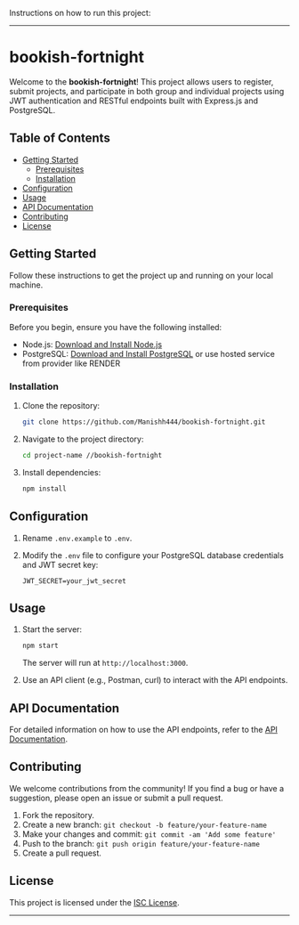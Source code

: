 Instructions on how to run this project:

---

# bookish-fortnight

Welcome to the **bookish-fortnight**! This project allows users to register, submit projects, and participate in both group and individual projects using JWT authentication and RESTful endpoints built with Express.js and PostgreSQL.

## Table of Contents

- [Getting Started](#getting-started)
  - [Prerequisites](#prerequisites)
  - [Installation](#installation)
- [Configuration](#configuration)
- [Usage](#usage)
- [API Documentation](#api-documentation)
- [Contributing](#contributing)
- [License](#license)

## Getting Started

Follow these instructions to get the project up and running on your local machine.

### Prerequisites

Before you begin, ensure you have the following installed:

- Node.js: [Download and Install Node.js](https://nodejs.org/)
- PostgreSQL: [Download and Install PostgreSQL](https://www.postgresql.org/) or use  hosted service from provider like RENDER

### Installation

1. Clone the repository:

   ```bash
   git clone https://github.com/Manishh444/bookish-fortnight.git
   ```

2. Navigate to the project directory:

   ```bash
   cd project-name //bookish-fortnight
   ```

3. Install dependencies:

   ```bash
   npm install
   ```

## Configuration

1. Rename `.env.example` to `.env`.

2. Modify the `.env` file to configure your PostgreSQL database credentials and JWT secret key:

   ```
   JWT_SECRET=your_jwt_secret
   ```

## Usage

1. Start the server:

   ```bash
   npm start
   ```

   The server will run at `http://localhost:3000`.

2. Use an API client (e.g., Postman, curl) to interact with the API endpoints.

## API Documentation

For detailed information on how to use the API endpoints, refer to the [API Documentation](https://documenter.getpostman.com/view/28934281/2s9Y5Tzk2e).

## Contributing

We welcome contributions from the community! If you find a bug or have a suggestion, please open an issue or submit a pull request.

1. Fork the repository.
2. Create a new branch: `git checkout -b feature/your-feature-name`
3. Make your changes and commit: `git commit -am 'Add some feature'`
4. Push to the branch: `git push origin feature/your-feature-name`
5. Create a pull request.

## License

This project is licensed under the [ISC License](LICENSE).

---


